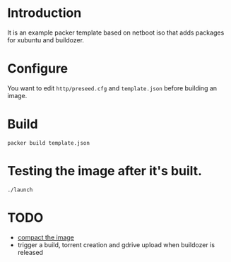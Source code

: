 # Introduction

It is an example packer template based on netboot iso that adds packages for xubuntu and buildozer.

# Configure

You want to edit `http/preseed.cfg` and `template.json` before building an image.

# Build

`packer build template.json`

# Testing the image after it's built.

`./launch`

# TODO

  - [compact the image](https://crysol.github.io/recipe/2013-10-15/virtualbox-compact-vmdk-images/)
  - trigger a build, torrent creation and gdrive upload when buildozer is released
